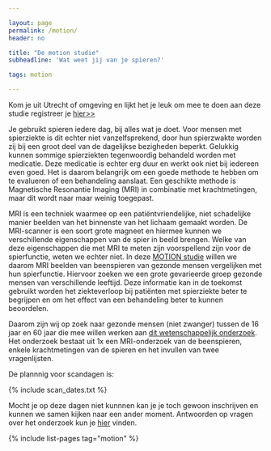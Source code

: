 ```yaml
---

layout: page
permalink: /motion/
header: no

title: "De motion studie"
subheadline: 'Wat weet jij van je spieren?'

tags: motion

---
```


Kom je uit Utrecht of omgeving en lijkt het je leuk om mee te doen aan deze studie registreer je [hier>>](/motion/registratie/)

Je gebruikt spieren iedere dag, bij alles wat je doet. Voor mensen met spierziekte is dit echter niet vanzelfsprekend, door hun spierzwakte worden zij bij een groot deel van de dagelijkse bezigheden beperkt. Gelukkig kunnen sommige spierziekten tegenwoordig behandeld worden met medicatie. Deze medicatie is echter erg duur en werkt ook niet bij iedereen even goed. Het is daarom belangrijk om een goede methode te hebben om te evalueren of een behandeling aanslaat. Een geschikte methode is Magnetische Resonantie Imaging (MRI) in combinatie met krachtmetingen, maar dit wordt naar maar weinig toegepast.

MRI is een techniek waarmee op een patiëntvriendelijke, niet schadelijke manier beelden van het binnenste van het lichaam gemaakt worden. De MRI-scanner is een soort grote magneet en hiermee kunnen we verschillende eigenschappen van de spier in beeld brengen. Welke van deze eigenschappen die met MRI te meten zijn voorspellend zijn voor de spierfunctie, weten we echter niet. In deze [MOTION studie](/motion/onderzoek/) willen we daarom MRI beelden van beenspieren van gezonde mensen vergelijken met hun spierfunctie. Hiervoor zoeken we een grote gevarieerde groep gezonde mensen van verschillende leeftijd. Deze informatie kan in de toekomst gebruikt worden het ziekteverloop bij patiënten met spierziekte beter te begrijpen en om het effect van een behandeling beter te kunnen beoordelen.

Daarom zijn wij op zoek naar gezonde mensen (niet zwanger) tussen de 16 jaar en 60 jaar die mee willen werken aan [dit wetenschappelijk onderzoek](/motion/onderzoek/). Het onderzoek bestaat uit 1x een MRI-onderzoek van de beenspieren, enkele krachtmetingen van de spieren en het invullen van twee vragenlijsten.

De plannnig voor scandagen is:

{% include scan_dates.txt %}

Mocht je op deze dagen niet kunnnen kan je je toch gewoon inschrijven en kunnen we samen kijken naar een ander moment.
Antwoorden op vragen over het onderzoek kun je [hier](/motion/vragen/) vinden.

{% include list-pages tag="motion" %}
